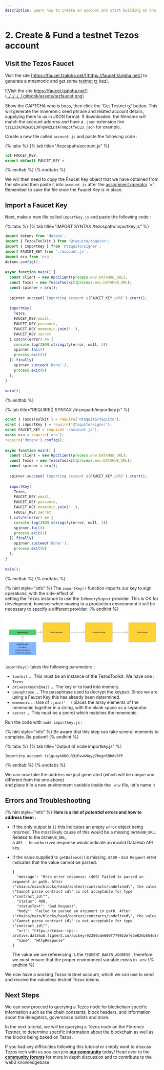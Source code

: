```yaml
---
description: Learn how to create an account and start building on the Tezos network
---
```


# 2. Create & Fund a testnet Tezos account

## Visit the Tezos Faucet

Visit the site [https://faucet.tzalpha.net/](https://faucet.tzalpha.net/) to generate a mnemonic and get some [testnet](https://tezos.gitlab.io/introduction/test_networks.html#florencenet) ꜩ \(tez\). 

![Visit the site https://faucet.tzalpha.net/](../../../../.gitbook/assets/tezfaucet.png)

Show the CAPTCHA who is boss, then click the 'Get Testnet ꜩ' button. This will generate the mnemonic seed phrase and related account details, supplying them to us in JSON format. If downloaded, the filename will match the account address and have a `.json` extension like `tz1LS3AJW2esD13RTgmM2LDtATX8p3tfwCLU.json` for example.

Create a new file called `account.js` and paste the following code :

{% tabs %}
{% tab title="/tezospath/account.js" %}
```javascript
let FAUCET_KEY;
export default FAUCET_KEY = 
```
{% endtab %}
{% endtabs %}

We will then need to copy the Faucet Key object that we have obtained from the site and then paste it into `account.js` after the [assignment operator](https://developer.mozilla.org/en-US/docs/Web/JavaScript/Reference/Operators/Assignment) '='. Remember to save the file once the Faucet Key is in place.

## Import a Faucet Key

Next, make a new file called `importkey.js` and paste the following code :

{% tabs %}
{% tab title="IMPORT SYNTAX /tezospath/importkey.js" %}
```javascript
import dotenv from 'dotenv';
import { TezosToolkit } from '@taquito/taquito';
import { importKey } from '@taquito/signer';
import FAUCET_KEY from './account.js';
import ora from 'ora';
dotenv.config();

async function main() {
  const client = new RpcClient(process.env.DATAHUB_URL);
  const Tezos = new TezosToolkit(process.env.DATAHUB_URL);
  const spinner = ora();

  spinner.succeed(`Importing account ${FAUCET_KEY.pkh}`).start();
  
  importKey(
    Tezos,
    FAUCET_KEY.email,
    FAUCET_KEY.password,
    FAUCET_KEY.mnemonic.join(' '),
    FAUCET_KEY.secret
  ).catch((error) => {
    console.log(JSON.stringify(error, null, 2))
    spinner.fail()
    process.exit(1)
  }).finally(
    spinner.succeed('Done!'),
    process.exit(0)
  );
}

main();
```
{% endtab %}

{% tab title="REQUIRE\(\) SYNTAX /tezospath/importkey.js" %}
```javascript
const { TezosToolkit } = require('@taquito/taquito');
const { importKey } = require('@taquito/signer');
const FAUCET_KEY = require('./account.js');
const ora = require('ora');
require('dotenv').config();

async function main() {
  const client = new RpcClient(process.env.DATAHUB_URL);
  const Tezos = new TezosToolkit(process.env.DATAHUB_URL);
  const spinner = ora();

  spinner.succeed(`Importing account ${FAUCET_KEY.pkh}`).start();
  
  importKey(
    Tezos,
    FAUCET_KEY.email,
    FAUCET_KEY.password,
    FAUCET_KEY.mnemonic.join(' '),
    FAUCET_KEY.secret
  ).catch((error) => {
    console.log(JSON.stringify(error, null, 2))
    spinner.fail()
    process.exit(1)
  }).finally(
    spinner.succeed('Done!'),
    process.exit(0)
  );
}

main();
```
{% endtab %}
{% endtabs %}

{% hint style="info" %}
The `importKey()` function imports our key to sign operations, with the side-effect of   
setting the Tezos instance to use the `InMemorySigner` provider. This is OK for development, however when moving to a production environment it will be necessary to specify a different provider.
{% endhint %}

![Click to enlarge.](../../../../.gitbook/assets/tez-importkey.png)

`importKey()` takes the following parameters :

* `toolkit` ... This must be an instance of the TezosToolkit. We have one : `Tezos`
* `privateKeyOrEmail` ... The key or  to load into memory.
* `passphrase` ... The passphrase used to decrypt the keypair. Since we are using a Faucet Key this has already been determined.
* `mnemonic` ... Use of `.join(' ')` places the array elements of the mnemonic together in a string, with the blank space as a separator. 
* `secret` ... This must be a secret which matches the mnemonic.

Run the code with `node importkey.js` :

{% hint style="info" %}
Be aware that this step can take several moments to complete. Be patient!
{% endhint %}

{% tabs %}
{% tab title="Output of node importkey.js" %}
```text
Importing account tz1guayn8HGuR3iRvwA9qyg7begnRBbdV3fP
```
{% endtab %}
{% endtabs %}

We can now take the address we just generated \(which will be unique and different from the one above\)  
and place it in a new environment variable inside the `.env` file, let's name it 

## Errors and Troubleshooting

{% hint style="info" %}
**Here is a list of** _**potential**_ **errors and how to address them** :

* If the only output is `{}` this indicates an empty `error` object being returned. The most likely cause of this would be a missing `DATAHUB_URL`. Related to the `DATAHUB_URL`,  
  a `401 - Unauthorized` response would indicate an invalid DataHub API key.

 

* If the value supplied to `getBalance()`is missing,  a`400` - `Bad Request` error indicates that the value cannot be parsed.

  ```text
  {
    "message": "Http error response: (400) Failed to parsed an argument in path. After \"chains/main/blocks/head/context/contracts/undefined\", the value \"Cannot parse contract id\" is not acceptable for type \"contract_id\"",
    "status": 400,
    "statusText": "Bad Request",
    "body": "Failed to parsed an argument in path. After \"chains/main/blocks/head/context/contracts/undefined\", the value \"Cannot parse contract id\" is not acceptable for type \"contract_id\"",
    "url": "https://tezos--rpc--archive.datahub.figment.io/apikey/92300cde600f7798b2efe2e826b864c8/chains/main/blocks/head/context/contracts/undefined/balance",
    "name": "HttpResponse"
  }
  ```

  The value we are referencing is the `FIGMENT_BAKER_ADDRESS` , therefore we must ensure that the proper environment variable exists in `.env` 
{% endhint %}

We now have a working Tezos testnet account, which we can use to send and receive the valueless testnet Tezos tokens. 

## Next Steps

We can now proceed to querying a Tezos node for blockchain specific information such as the chain constants, block headers, and information about the delegators, governance ballots and more.

In the next tutorial, we will be querying a Tezos node on the Florence Testnet, to determine specific information about the blockchain as well as the blocks being baked on Tezos.

If you had any difficulties following this tutorial or simply want to discuss Tezos tech with us you can join [**our community**](https://discord.gg/fszyM7K) today! Head over to the [**community forums**](https://community.figment.io) for more in depth discussion and to contribute to the web3 knowledgebase.


